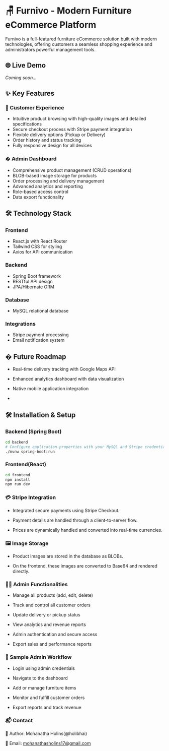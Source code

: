 # 🪑 Furnivo - Modern Furniture eCommerce Platform

Furnivo is a full-featured furniture eCommerce solution built with modern technologies, offering customers a seamless shopping experience and administrators powerful management tools.

## 🌐 Live Demo

*Coming soon...*
 

## ✨ Key Features

### 🛒 Customer Experience
- Intuitive product browsing with high-quality images and detailed specifications
- Secure checkout process with Stripe payment integration
- Flexible delivery options (Pickup or Delivery)
- Order history and status tracking
- Fully responsive design for all devices

### � Admin Dashboard
- Comprehensive product management (CRUD operations)
- BLOB-based image storage for products
- Order processing and delivery management
- Advanced analytics and reporting
- Role-based access control
- Data export functionality

## 🛠️ Technology Stack

### Frontend
- React.js with React Router
- Tailwind CSS for styling
- Axios for API communication

### Backend
- Spring Boot framework
- RESTful API design
- JPA/Hibernate ORM

### Database
- MySQL relational database

### Integrations
- Stripe payment processing
- Email notification system

## � Future Roadmap
- Real-time delivery tracking with Google Maps API
- Enhanced analytics dashboard with data visualization
- Native mobile application integration

- 

## 🛠️ Installation & Setup

### Backend (Spring Boot)
```bash
cd backend
# Configure application.properties with your MySQL and Stripe credentials
./mvnw spring-boot:run

```
### Frontend(React)
```bash
cd frontend
npm install
npm run dev
```
### 💳 Stripe Integration
- Integrated secure payments using Stripe Checkout.

- Payment details are handled through a client-to-server flow.

- Prices are dynamically handled and converted into real-time currencies.
  

### 🖼️ Image Storage
- Product images are stored in the database as BLOBs.

- On the frontend, these images are converted to Base64 and rendered directly.


### 👨‍💼 Admin Functionalities

 - Manage all products (add, edit, delete)

 - Track and control all customer orders

 - Update delivery or pickup status

 - View analytics and revenue reports

 - Admin authentication and secure access

 - Export sales and performance reports
 

### 🧪 Sample Admin Workflow

- Login using admin credentials

- Navigate to the dashboard

- Add or manage furniture items

- Monitor and fulfill customer orders

- Export reports and track revenue

### 📬 Contact
👤 Author: Mohanatha Holins(@holibhai)

📧 Email: mohanathasholins17@gmail.com

